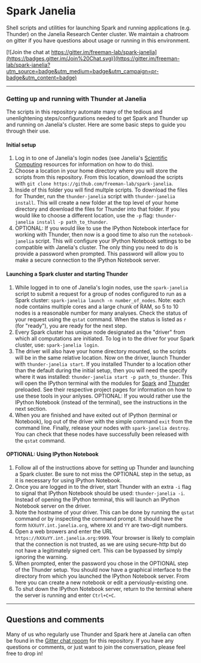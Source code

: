 # Spark Janelia

Shell scripts and utilities for launching Spark and running applications (e.g. Thunder) on the Janelia Research Center cluster. We maintain a chatroom on gitter if you have questions about usage or running in this environment.

[![Join the chat at https://gitter.im/freeman-lab/spark-janelia](https://badges.gitter.im/Join%20Chat.svg)](https://gitter.im/freeman-lab/spark-janelia?utm_source=badge&utm_medium=badge&utm_campaign=pr-badge&utm_content=badge)

---

### Getting up and running with Thunder at Janelia
The scripts in this repository automate many of the tedious and unenlightening steps/configurations needed to get Spark and Thunder up and running on Janelia's cluster. Here are some basic steps to guide you through their use.

#### Initial setup
1. Log in to one of Janelia's login nodes (see Janelia's [Scientific Computing](http://wiki.int.janelia.org/wiki/display/ScientificComputing/Janelia+Compute+Cluster) resources for information on how to do this).
2. Choose a location in your home directory where you will store the scripts from this repository. From this location, download the scripts with `git clone https://github.com/freeman-lab/spark-janelia`.
3. Inside of this folder you will find multple scripts. To download the files for Thunder, run the `thunder-janelia` script with `thunder-janelia install`. This will create a new folder at the top level of your home directory and download the files for Thunder into that folder. If you would like to choose a different location, use the `-p` flag: `thunder-janelia install -p path_to_thunder`. 
4. OPTIONAL: If you would like to use the IPython Notebook interface for working with Thunder, then now is a good time to also run the `notebook-janelia` script. This will configure your IPython Notebook settings to be compatible with Janelia's cluster. The only thing you need to do is provide a password when prompted. This password will allow you to make a secure connection to the IPython Notebook server.

#### Launching a Spark cluster and starting Thunder
1. While logged in to one of Janelia's login nodes, use the `spark-janelia` script to submit a request for a group of nodes configured to run as a Spark cluster: `spark-janelia launch -n number_of_nodes`. Note: each node contains multiple cores and a large chunk of RAM, so 5 to 10 nodes is a reasonable number for many analyses. Check the status of your request using the `qstat` command. When the status is listed as `r` (for "ready"), you are ready for the next step.
2. Every Spark cluster has unique node designated as the "driver" from which all computations are initiated. To log in to the driver for your Spark cluster, use: `spark-janelia login`.
3. The driver will also have your home directory mounted, so the scripts will be in the same relative location. Now on the driver, launch Thunder with `thunder-janelia start`. If you installed Thunder to a location other than the default during the initial setup, then you will need the specify where it was installed: `thunder-janelia start -p path_to_thunder`. This will open the IPython terminal with the modules for [Spark](https://spark.apache.org/) and [Thunder](http://thefreemanlab.com/thunder/) preloaded. See their respective project pages for information on how to use these tools in your anlyses. OPTIONAL: If you would rather use the IPython Notebook (instead of the terminal), see the instructions in the next section.
4. When you are finished and have exited out of IPython (terminal or Notebook), log out of the driver with the simple command `exit` from the command line. Finally, release your nodes with `spark-janelia destroy`. You can check that these nodes have successfully been released with the `qstat` command.

#### OPTIONAL: Using IPython Notebook
1. Follow all of the instructions above for setting up Thunder and launching a Spark cluster. Be sure to not miss the OPTIONAL step in the setup, as it is necessary for using IPython Notebook.
2. Once you are logged in to the driver, start Thunder with an extra `-i` flag to signal that IPython Notebook should be used: `thunder-janelia -i`. Instead of opening the IPython terminal, this will launch an IPython Notebook server on the driver.
3. Note the hostname of your driver. This can be done by running the `qstat` command or by inspecting the command prompt. It should have the form `hXXuYY.int.janelia.org`, where `XX` and `YY` are two-digit numbers.
4. Open a web browers and enter the URL `https://hXXuYY.int.janelia.org:9999`. Your browser is likely to complain that the connection is not trusted, as we are using secure-http but do not have a legitimately signed cert. This can be bypassed by simply ignoring the warning.
5. When prompted, enter the password you chose in the OPTIONAL step of the Thunder setup. You should now have a graphical interface to the directory from which you launched the IPython Notebook server. From here you can create a new notebook or edit a perviously-existing one.
6. To shut down the IPython Notebook server, return to the terminal where the server is running and enter `Ctrl+C+C`.

---

## Questions and comments
Many of us who regularly use Thunder and Spark here at Janelia can often be found in the [Gitter chat rooom]() for this repository. If you have any questions or comments, or just want to join the conversation, please feel free to drop in!
